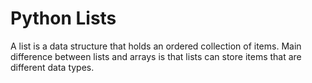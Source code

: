 # Python Lists
A list is a data structure that holds an ordered collection of items.
Main difference between lists and arrays is that lists can store items that are different data types.

